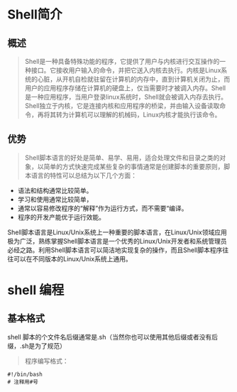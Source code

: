 # Shell简介
 
## 概述
> Shell是一种具备特殊功能的程序，它提供了用户与内核进行交互操作的一种接口。它接收用户输入的命令，并把它送入内核去执行。内核是Linux系统的心脏，从开机自检就驻留在计算机的内存中，直到计算机关闭为止，而用户的应用程序存储在计算机的硬盘上，仅当需要时才被调入内存。Shell是一种应用程序，当用户登录linux系统时，Shell就会被调入内存去执行。Shell独立于内核，它是连接内核和应用程序的桥梁，并由输入设备读取命令，再将其转为计算机可以理解的机械码，Linux内核才能执行该命令。

## 优势
> Shell脚本语言的好处是简单、易学、易用，适合处理文件和目录之类的对象，以简单的方式快速完成某些复杂的事情通常是创建脚本的重要原则，脚本语言的特性可以总结为以下几个方面：
* 语法和结构通常比较简单。
* 学习和使用通常比较简单，
* 通常以容易修改程序的“解释”作为运行方式，而不需要“编译。
* 程序的开发产能优于运行效能。

Shell脚本语言是Linux/Unix系统上一种重要的脚本语言，在Linux/Unix领域应用极为广泛，熟练掌握Shell脚本语言是一个优秀的Linux/Unix开发者和系统管理员必经之路。利用Shell脚本语言可以简洁地实现复杂的操作，而且Shell脚本程序往往可以在不同版本的Linux/Unix系统上通用。

# shell 编程
## 基本格式

shell 脚本的个文件名后缀通常是.sh（当然你也可以使用其他后缀或者没有后缀，.sh是为了规范）
> 程序编写格式：
```
#!/bin/bash
# 注释用#号
```
